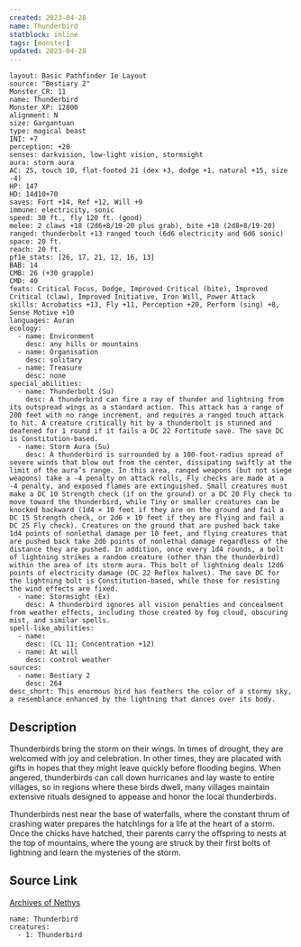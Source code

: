 ```yaml
---
created: 2023-04-28
name: Thunderbird
statblock: inline
tags: [monster]
updated: 2023-04-28
---
```

```statblock
layout: Basic Pathfinder 1e Layout
source: "Bestiary 2"
Monster_CR: 11
name: Thunderbird
Monster_XP: 12800
alignment: N
size: Gargantuan
type: magical beast
INI: +7
perception: +20
senses: darkvision, low-light vision, stormsight
aura: storm aura
AC: 25, touch 10, flat-footed 21 (dex +3, dodge +1, natural +15, size -4)
HP: 147
HD: 14d10+70
saves: Fort +14, Ref +12, Will +9
immune: electricity, sonic
speed: 30 ft., fly 120 ft. (good)
melee: 2 claws +18 (2d6+8/19-20 plus grab), bite +18 (2d8+8/19-20)
ranged: thunderbolt +13 ranged touch (6d6 electricity and 6d6 sonic)
space: 20 ft.
reach: 20 ft.
pf1e_stats: [26, 17, 21, 12, 16, 13]
BAB: 14
CMB: 26 (+30 grapple)
CMD: 40
feats: Critical Focus, Dodge, Improved Critical (bite), Improved Critical (claw), Improved Initiative, Iron Will, Power Attack
skills: Acrobatics +13, Fly +11, Perception +20, Perform (sing) +8, Sense Motive +10
languages: Auran
ecology:
  - name: Environment
    desc: any hills or mountains
  - name: Organisation
    desc: solitary
  - name: Treasure
    desc: none
special_abilities:
  - name: Thunderbolt (Su)
    desc: A thunderbird can fire a ray of thunder and lightning from its outspread wings as a standard action. This attack has a range of 200 feet with no range increment, and requires a ranged touch attack to hit. A creature critically hit by a thunderbolt is stunned and deafened for 1 round if it fails a DC 22 Fortitude save. The save DC is Constitution-based.
  - name: Storm Aura (Su)
    desc: A thunderbird is surrounded by a 100-foot-radius spread of severe winds that blow out from the center, dissipating swiftly at the limit of the aura’s range. In this area, ranged weapons (but not siege weapons) take a -4 penalty on attack rolls, Fly checks are made at a -4 penalty, and exposed flames are extinguished. Small creatures must make a DC 10 Strength check (if on the ground) or a DC 20 Fly check to move toward the thunderbird, while Tiny or smaller creatures can be knocked backward (1d4 × 10 feet if they are on the ground and fail a DC 15 Strength check, or 2d6 × 10 feet if they are flying and fail a DC 25 Fly check). Creatures on the ground that are pushed back take 1d4 points of nonlethal damage per 10 feet, and flying creatures that are pushed back take 2d6 points of nonlethal damage regardless of the distance they are pushed. In addition, once every 1d4 rounds, a bolt of lightning strikes a random creature (other than the thunderbird) within the area of its storm aura. This bolt of lightning deals 12d6 points of electricity damage (DC 22 Reflex halves). The save DC for the lightning bolt is Constitution-based, while those for resisting the wind effects are fixed.
  - name: Stormsight (Ex)
    desc: A thunderbird ignores all vision penalties and concealment from weather effects, including those created by fog cloud, obscuring mist, and similar spells.
spell-like_abilities:
  - name:
    desc: (CL 11; Concentration +12)
  - name: At will
    desc: control weather
sources:
  - name: Bestiary 2
    desc: 264
desc_short: This enormous bird has feathers the color of a stormy sky, a resemblance enhanced by the lightning that dances over its body.
```
## Description
Thunderbirds bring the storm on their wings. In times of drought, they are welcomed with joy and celebration. In other times, they are placated with gifts in hopes that they might leave quickly before flooding begins. When angered, thunderbirds can call down hurricanes and lay waste to entire villages, so in regions where these birds dwell, many villages maintain extensive rituals designed to appease and honor the local thunderbirds.

Thunderbirds nest near the base of waterfalls, where the constant thrum of crashing water prepares the hatchlings for a life at the heart of a storm. Once the chicks have hatched, their parents carry the offspring to nests at the top of mountains, where the young are struck by their first bolts of lightning and learn the mysteries of the storm.
## Source Link
[Archives of Nethys](https://aonprd.com/MonsterDisplay.aspx?ItemName=Thunderbird)
```encounter-table
name: Thunderbird
creatures:
  - 1: Thunderbird
```
